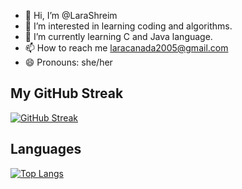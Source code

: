 - 👋 Hi, I’m @LaraShreim
- 👀 I’m interested in learning coding and algorithms.
- 🌱 I’m currently learning C and Java language.
- 📫 How to reach me laracanada2005@gmail.com
- 😄 Pronouns: she/her
## My GitHub Streak
[![GitHub Streak](https://streak-stats.demolab.com?user=LaraShreim&theme=dark&hide_border=true)](https://git.io/streak-stats)
## Languages 
[![Top Langs](https://github-readme-stats.vercel.app/api/top-langs/?username=LaraShreim&layout=compact&theme=dark&hide_border=true)](https://github.com/anuraghazra/github-readme-stats)



